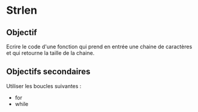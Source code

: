# Strlen


## Objectif

Ecrire le code d'une fonction qui prend en entrée une chaine de caractères et qui retourne la taille de la chaine.

## Objectifs secondaires

Utiliser les boucles suivantes :
- for
- while